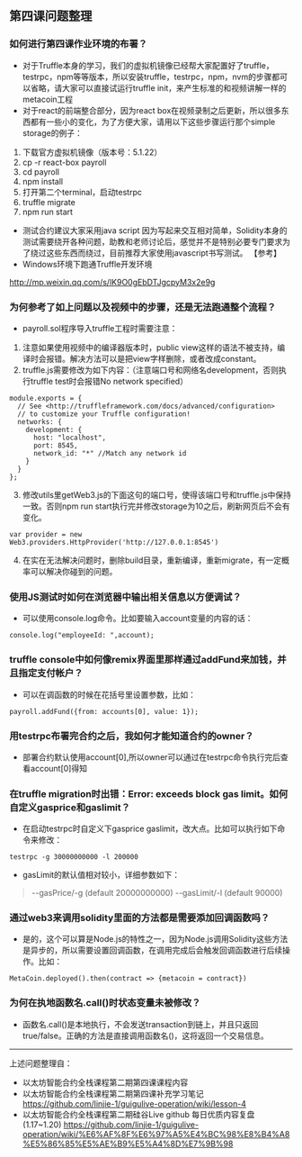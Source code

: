 ## 第四课问题整理

### 如何进行第四课作业环境的布署？
* 对于Truffle本身的学习，我们的虚拟机镜像已经帮大家配置好了truffle， testrpc，npm等等版本，所以安装truffle，testrpc，npm，nvm的步骤都可以省略，请大家可以直接试运行truffle init，来产生标准的和视频讲解一样的metacoin工程 
* 对于react的前端整合部分，因为react box在视频录制之后更新，所以很多东西都有一些小的变化，为了方便大家，请用以下这些步骤运行那个simple storage的例子： 
1. 下载官方虚拟机镜像（版本号：5.1.22）
2. cp -r react-box payroll
3. cd payroll
4. npm install
5. 打开第二个terminal，启动testrpc
6. truffle migrate
7. npm run start
* 测试合约建议大家采用java script 因为写起来交互相对简单，Solidity本身的测试需要绕开各种问题，助教和老师讨论后，感觉并不是特别必要专门要求为了绕过这些东西而绕过，目前推荐大家使用javascript书写测试。 
【参考】 
* Windows环境下跑通Truffle开发环境 

http://mp.weixin.qq.com/s/lK9O0gEbDTJgcpyM3x2e9g 

### 为何参考了如上问题以及视频中的步骤，还是无法跑通整个流程？
* payroll.sol程序导入truffle工程时需要注意： 
1. 注意如果使用视频中的编译器版本时，public view这样的语法不被支持，编译时会报错。解决方法可以是把view字样删除，或者改成constant。 
2. truffle.js需要修改为如下内容：（注意端口号和网络名development，否则执行truffle test时会报错No network specified） 
```
module.exports = {		
  // See <http://truffleframework.com/docs/advanced/configuration>		
  // to customize your Truffle configuration!		
  networks: {		
    development: {		
      host: "localhost",		
      port: 8545,		
      network_id: "*" //Match any network id		
    }		
  }		
};
```
3. 修改utils里getWeb3.js的下面这句的端口号，使得该端口号和truffle.js中保持一致。否则npm run start执行完并修改storage为10之后，刷新网页后不会有变化。 
```
var provider = new Web3.providers.HttpProvider('http://127.0.0.1:8545') 
```
4. 在实在无法解决问题时，删除build目录，重新编译，重新migrate，有一定概率可以解决你碰到的问题。 

### 使用JS测试时如何在浏览器中输出相关信息以方便调试？
* 可以使用console.log命令。比如要输入account变量的内容的话： 
```
console.log("employeeId: ",account);
```

### truffle console中如何像remix界面里那样通过addFund来加钱，并且指定支付帐户？ 
* 可以在调函数的时候在花括号里设置参数，比如：  
```
payroll.addFund({from: accounts[0], value: 1});
```

### 用testrpc布署完合约之后，我如何才能知道合约的owner？ 
* 部署合约默认使用account[0],所以owner可以通过在testrpc命令执行完后查看account[0]得知 

### 在truffle migration时出错：Error: exceeds block gas limit。如何自定义gasprice和gaslimit？ 
* 在启动testrpc时自定义下gasprice  gaslimit，改大点。比如可以执行如下命令来修改： 
```
testrpc -g 30000000000 -l 200000 
```
* gasLimit的默认值相对较小，详细参数如下： 
> --gasPrice/-g <gas price> (default 20000000000)
> --gasLimit/-l <gas limit> (default 90000)

### 通过web3来调用solidity里面的方法都是需要添加回调函数吗？ 
* 是的，这个可以算是Node.js的特性之一，因为Node.js调用Solidity这些方法是异步的，所以需要设置回调函数，在调用完成后会触发回调函数进行后续操作。比如： 
```
MetaCoin.deployed().then(contract => {metacoin = contract})
```

### 为何在执地函数名.call()时状态变量未被修改？ 
* 函数名.call()是本地执行，不会发送transaction到链上，并且只返回true/false。正确的方法是直接调用函数名()，这将返回一个交易信息。 

---
上述问题整理自：
* 以太坊智能合约全栈课程第二期第四课课程内容 
* 以太坊智能合约全栈课程第二期第四课补充学习笔记 
https://github.com/linjie-1/guigulive-operation/wiki/lesson-4
* 以太坊智能合约全栈课程第二期硅谷Live github 每日优质内容复盘(1.17~1.20) 
https://github.com/linjie-1/guigulive-operation/wiki/%E6%AF%8F%E6%97%A5%E4%BC%98%E8%B4%A8%E5%86%85%E5%AE%B9%E5%A4%8D%E7%9B%98
